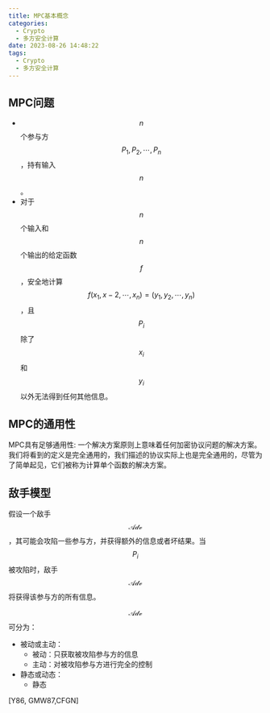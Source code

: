 ```yaml
---
title: MPC基本概念
categories:
  - Crypto
  - 多方安全计算
date: 2023-08-26 14:48:22
tags:
  - Crypto
  - 多方安全计算
---
```


## MPC问题

- $$n$$个参与方$$P_{1}, P_{2}, \cdots, P_{n}$$，持有输入$$n$$。
- 对于$$n$$个输入和$$n$$个输出的给定函数$$f$$，安全地计算$$f\left(x_{1}, x-2, \cdots, x_{n}\right)=\left(y_{1}, y_{2}, \cdots, y_{n}\right)$$，且$$P_i$$除了$$x_i$$和$$y_i$$以外无法得到任何其他信息。

## MPC的通用性

MPC具有足够通用性: 一个解决方案原则上意味着任何加密协议问题的解决方案。我们将看到的定义是完全通用的，我们描述的协议实际上也是完全通用的，尽管为了简单起见，它们被称为计算单个函数的解决方案。

## 敌手模型

假设一个敌手$$\mathcal{Adv}$$，其可能会攻陷一些参与方，并获得额外的信息或者坏结果。当$$P_i$$被攻陷时，敌手$$\mathcal{Adv}$$将获得该参与方的所有信息。

$$\mathcal{Adv}$$可分为：

- 被动或主动：
  - 被动：只获取被攻陷参与方的信息
  - 主动：对被攻陷参与方进行完全的控制
- 静态或动态：
  - 静态













[Y86, GMW87,CFGN]
